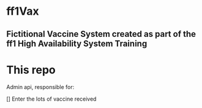 # ff1Vax
## Fictitional Vaccine System created as part of the ff1 High Availability System Training

# This repo

Admin api, responsible for:

[] Enter the lots of vaccine received